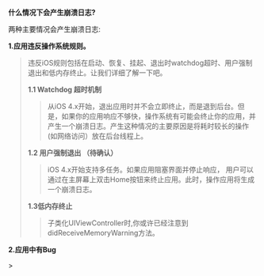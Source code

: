 **什么情况下会产生崩溃日志?**

两种主要情况会产生崩溃日志:

**1.应用违反操作系统规则。**

> 违反iOS规则包括在启动、恢复、挂起、退出时watchdog超时、用户强制退出和低内存终止。让我们详细了解一下吧。
>
> **1.1 Watchdog 超时机制**
>
> > 从iOS 4.x开始，退出应用时并不会立即终止，而是退到后台。但是，如果你的应用响应不够快，操作系统有可能会终止你的应用，并产生一个崩溃日志。产生这种情况的主要原因是将耗时较长的操作\(如网络访问）放在后台线程上。
>
>
>
> **1.2 用户强制退出 （待确认）**
>
> > iOS 4.x开始支持多任务。如果应用阻塞界面并停止响应， 用户可以通过在主屏幕上双击Home按钮来终止应用。此时，操作应用将生成一个崩溃日志。
>
> **1.3低内存终止**
>
> > 子类化UIViewController时,你或许已经注意到didReceiveMemoryWarning方法。

**2.应用中有Bug**

&gt;

